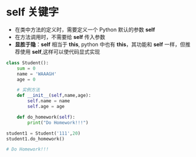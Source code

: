 # self 关键字
- 在类中方法的定义时，需要定义一个 Python 默认的参数 **self**
- 在方法调用时，不需要给 **self** 传入参数  
- **显胜于隐**：**self** 相当于 **this**, python 中也有 **this**，其功能和 **self** 一样，但推荐使用 **self**,这样可以使代码显式实现
```python
class Student():
    sum = 0
    name = 'WAAAGH'
    age = 0

    # 实例方法
    def __init__(self,name,age):
        self.name = name
        self.age = age

    def do_homework(self):
        print("Do Homework!!!")

student1 = Student('111',20)
student1.do_homework()

# Do Homework!!!

```